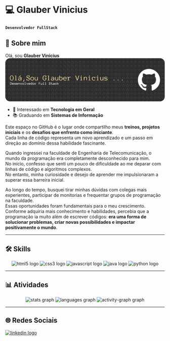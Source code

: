 # 💻 Glauber Vinicius  
**`Desenvolvedor FullStack`**
## 👋 Sobre mim  
Olá, sou **Glauber Vinicius**  
![Header](githubbanner.png)


- 👀 Interessado em **Tecnologia em Geral**  
- 📚 Graduando em **Sistemas de Informação**  

Este espaço no GitHub é o lugar onde compartilho meus **treinos, projetos iniciais** e os **desafios que enfrento como iniciante**.  
Cada linha de código representa um novo aprendizado e um passo em direção ao domínio dessa habilidade fascinante.  

Quando ingressei na faculdade de Engenharia de Telecomunicação, o mundo da programação era completamente desconhecido para mim.  
No início, confesso que senti um pouco de dificuldade ao me deparar com linhas de código e algoritmos complexos.  
No entanto, minha curiosidade e desejo de aprender me impulsionaram a superar essa barreira inicial.  

Ao longo do tempo, busquei tirar minhas dúvidas com colegas mais experientes, participar de monitorias e frequentar grupos de programação na faculdade.  
Essas oportunidades foram fundamentais para o meu crescimento.  
Conforme adquiria mais conhecimento e habilidades, percebia que a programação ia muito além de escrever códigos: **era uma forma de solucionar problemas, criar novas possibilidades e impactar positivamente o mundo**.  

---
## 🛠️ Skills  

<div align="center">
  <img src="https://skillicons.dev/icons?i=html" height="40" alt="html5 logo"/>
  <img src="https://skillicons.dev/icons?i=css" height="40" alt="css3 logo"/>
  <img src="https://skillicons.dev/icons?i=js" height="40" alt="javascript logo"/>
  <img src="https://skillicons.dev/icons?i=java" height="40" alt="java logo"/>
  <img src="https://skillicons.dev/icons?i=py" height="40" alt="python logo"/>
</div>

---

## 📊 Atividades  

<div align="center">
  <img src="https://github-readme-stats.vercel.app/api?username=GlauberViniciusCB&hide_title=false&hide_rank=false&show_icons=true&include_all_commits=true&count_private=true&disable_animations=false&theme=merko&locale=pt-br&hide_border=false" height="160" alt="stats graph"/>
  <img src="https://github-readme-stats.vercel.app/api/top-langs?username=GlauberViniciusCB&locale=pt-br&hide_title=false&layout=compact&card_width=320&langs_count=5&theme=merko&hide_border=false" height="160" alt="languages graph"/>
  <img src="https://github-readme-activity-graph.vercel.app/graph?username=GlauberViniciusCB&radius=16&theme=merko&area=true" height="300" alt="activity-graph graph"/>
</div>

---

## 🌐 Redes Sociais  

<div align="left">
  <a href="https://www.linkedin.com/in/glauber-viniciuscb/" target="_blank">
    <img src="https://raw.githubusercontent.com/maurodesouza/profile-readme-generator/master/src/assets/icons/social/linkedin/default.svg" width="52" height="40" alt="linkedin logo"/>
  </a>
</div>
